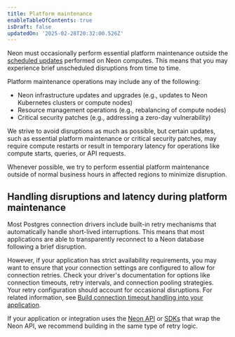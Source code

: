 ```yaml
---
title: Platform maintenance
enableTableOfContents: true
isDraft: false
updatedOn: '2025-02-28T20:32:00.526Z'
---
```


Neon must occasionally perform essential platform maintenance outside the [scheduled updates](/docs/manage/updates) performed on Neon computes. This means that you may experience brief unscheduled disruptions from time to time.

Platform maintenance operations may include any of the following:

- Neon infrastructure updates and upgrades (e.g., updates to Neon Kubernetes clusters or compute nodes)
- Resource management operations (e.g., rebalancing of compute nodes)
- Critical security patches (e.g., addressing a zero-day vulnerability)

We strive to avoid disruptions as much as possible, but certain updates, such as essential platform maintenance or critical security patches, may require compute restarts or result in temporary latency for operations like compute starts, queries, or API requests.

<Admonition type="note">
Whenever possible, we try to perform essential platform maintenance outside of normal business hours in affected regions to minimize disruption.
</Admonition>

## Handling disruptions and latency during platform maintenance

Most Postgres connection drivers include built-in retry mechanisms that automatically handle short-lived interruptions. This means that most applications are able to transparently reconnect to a Neon database following a brief disruption.

However, if your application has strict availability requirements, you may want to ensure that your connection settings are configured to allow for connection retries. Check your driver's documentation for options like connection timeouts, retry intervals, and connection pooling strategies. Your retry configuration should account for occasional disruptions. For related information, see [Build connection timeout handling into your application](/docs/connect/connection-latency#build-connection-timeout-handling-into-your-application).

If your application or integration uses the [Neon API](https://api-docs.neon.tech/reference/getting-started-with-neon-api) or [SDKs](https://neon.tech/docs/reference/sdk) that wrap the Neon API, we recommend building in the same type of retry logic.

<NeedHelp/>
